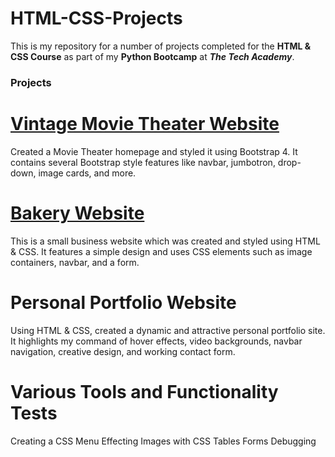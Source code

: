# HTML-CSS-Projects
This is my repository for a number of projects completed for the <b>HTML & CSS Course</b> as part of my <b>Python Bootcamp</b> at <b><i>The Tech Academy</i></b>.

<h3>Projects</h3>

<h1><a href="https://github.com/JAL212/HTML-CSS-Projects/blob/main/bootstrap4_project/academy_cinemas.html">Vintage Movie Theater Website</a></h1>
    Created a Movie Theater homepage and styled it using Bootstrap 4. It contains several Bootstrap style features like navbar, jumbotron, drop-down, image cards, and more.

<h1><a href="https://github.com/JAL212/HTML-CSS-Projects/blob/main/One_Page_Website_Project/index.html">Bakery Website</a></h1>
    This is a small business website which was created and styled using HTML & CSS. It features a simple design and uses CSS elements such as image containers, navbar, and a form.

<h1>Personal Portfolio Website</h1>
    Using HTML & CSS, created a dynamic and attractive personal portfolio site. It highlights my command of hover effects, video backgrounds, navbar navigation, creative design, and working contact form.

<h1>Various Tools and Functionality Tests</h1>
    Creating a CSS Menu
    Effecting Images with CSS
    Tables
    Forms
    Debugging
